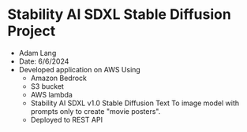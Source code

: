 # Stability AI SDXL Stable Diffusion Project
* Adam Lang
* Date: 6/6/2024
* Developed application on AWS Using
    * Amazon Bedrock
    * S3 bucket
    * AWS lambda
    * Stability AI SDXL v1.0 Stable Diffusion Text To image model with prompts only to create "movie posters".
    * Deployed to REST API
